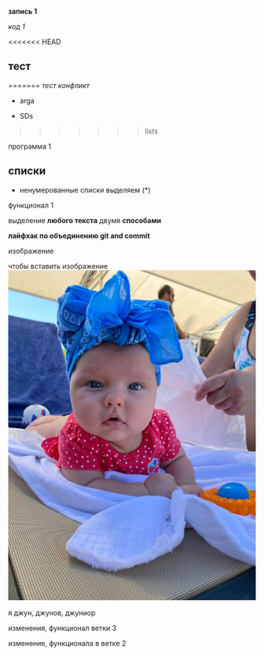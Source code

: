 **запись 1**

*код 1*

<<<<<<< HEAD
## тест
=======
_*тест конфликт*_

* arga

* SDs

>>>>>>> lists

программа 1

## списки

* ненумерованные списки выделяем (*)

функционал 1

выделение **любого текста** двумя __способами__

**лайфхак по объединению git and commit**

изображение

чтобы вставить изображение ![я - малыш](busu.jpg)

я джун, джунов, джуниор

изменения, функционал ветки 3

изменение, функционала в ветке 2